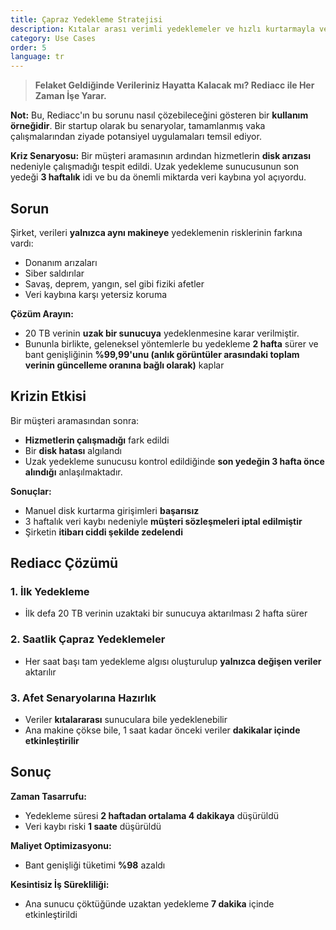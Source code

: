```yaml
---
title: Çapraz Yedekleme Stratejisi
description: Kıtalar arası verimli yedeklemeler ve hızlı kurtarmayla verileri felaketlere karşı koruyun.
category: Use Cases
order: 5
language: tr
---
```


> **Felaket Geldiğinde Verileriniz Hayatta Kalacak mı? Rediacc ile Her Zaman İşe Yarar.**

**Not:** Bu, Rediacc'ın bu sorunu nasıl çözebileceğini gösteren bir **kullanım örneğidir**. Bir startup olarak bu senaryolar, tamamlanmış vaka çalışmalarından ziyade potansiyel uygulamaları temsil ediyor.

**Kriz Senaryosu:** Bir müşteri aramasının ardından hizmetlerin **disk arızası** nedeniyle çalışmadığı tespit edildi. Uzak yedekleme sunucusunun son yedeği **3 haftalık** idi ve bu da önemli miktarda veri kaybına yol açıyordu.

## Sorun

Şirket, verileri **yalnızca aynı makineye** yedeklemenin risklerinin farkına vardı: 
* Donanım arızaları 
* Siber saldırılar 
* Savaş, deprem, yangın, sel gibi fiziki afetler 
* Veri kaybına karşı yetersiz koruma

**Çözüm Arayın:** 
* 20 TB verinin **uzak bir sunucuya** yedeklenmesine karar verilmiştir. 
* Bununla birlikte, geleneksel yöntemlerle bu yedekleme **2 hafta** sürer ve bant genişliğinin **%99,99'unu (anlık görüntüler arasındaki toplam verinin güncelleme oranına bağlı olarak)** kaplar

## Krizin Etkisi

Bir müşteri aramasından sonra: 
* **Hizmetlerin çalışmadığı** fark edildi 
* Bir **disk hatası** algılandı 
* Uzak yedekleme sunucusu kontrol edildiğinde **son yedeğin 3 hafta önce alındığı** anlaşılmaktadır.

**Sonuçlar:** 
* Manuel disk kurtarma girişimleri **başarısız** 
* 3 haftalık veri kaybı nedeniyle **müşteri sözleşmeleri iptal edilmiştir** 
* Şirketin **itibarı ciddi şekilde zedelendi**

## Rediacc Çözümü

### 1. **İlk Yedekleme** 
* İlk defa 20 TB verinin uzaktaki bir sunucuya aktarılması 2 hafta sürer

### 2. **Saatlik Çapraz Yedeklemeler** 
* Her saat başı tam yedekleme algısı oluşturulup **yalnızca değişen veriler** aktarılır

### 3. **Afet Senaryolarına Hazırlık** 
* Veriler **kıtalararası** sunuculara bile yedeklenebilir 
* Ana makine çökse bile, 1 saat kadar önceki veriler **dakikalar içinde etkinleştirilir**

## Sonuç

**Zaman Tasarrufu:** 
* Yedekleme süresi **2 haftadan ortalama 4 dakikaya** düşürüldü 
* Veri kaybı riski **1 saate** düşürüldü

**Maliyet Optimizasyonu:** 
* Bant genişliği tüketimi **%98** azaldı

**Kesintisiz İş Sürekliliği:** 
* Ana sunucu çöktüğünde uzaktan yedekleme **7 dakika** içinde etkinleştirildi